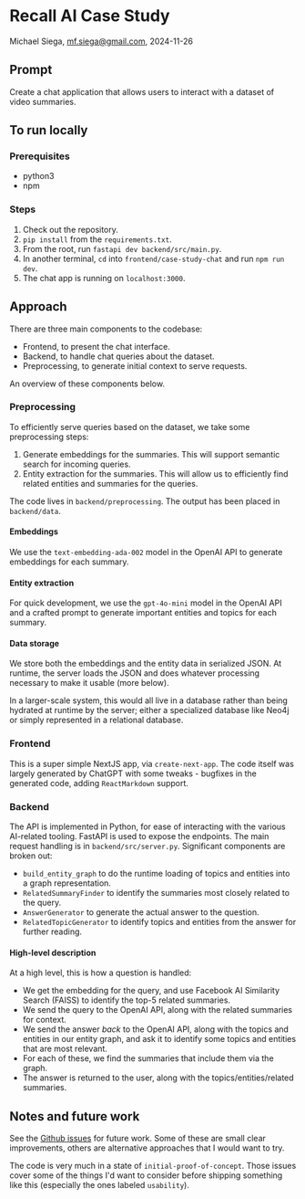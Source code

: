 # Recall AI Case Study

Michael Siega, mf.siega@gmail.com, 2024-11-26

## Prompt

Create a chat application that allows users to interact with a dataset of video summaries.

## To run locally

### Prerequisites

- python3
- npm

### Steps

1. Check out the repository.
2. `pip install` from the `requirements.txt`.
3. From the root, run `fastapi dev backend/src/main.py`.
4. In another terminal, `cd` into `frontend/case-study-chat` and run `npm run dev`.
5. The chat app is running on `localhost:3000`.

## Approach

There are three main components to the codebase:

- Frontend, to present the chat interface.
- Backend, to handle chat queries about the dataset.
- Preprocessing, to generate initial context to serve requests.

An overview of these components below.

### Preprocessing

To efficiently serve queries based on the dataset, we take some preprocessing steps:

1. Generate embeddings for the summaries. This will support semantic search for incoming queries.
2. Entity extraction for the summaries. This will allow us to efficiently find related entities and summaries for the queries.

The code lives in `backend/preprocessing`. The output has been placed in `backend/data`.

#### Embeddings

We use the `text-embedding-ada-002` model in the OpenAI API to generate embeddings for each summary.

#### Entity extraction

For quick development, we use the `gpt-4o-mini` model in the OpenAI API and a crafted prompt to generate important entities and topics for each summary.

#### Data storage

We store both the embeddings and the entity data in serialized JSON. At runtime, the server loads the JSON and does whatever processing necessary to make it usable (more below).

In a larger-scale system, this would all live in a database rather than being hydrated at runtime by the server; either a specialized database like Neo4j or simply represented in a relational database.

### Frontend

This is a super simple NextJS app, via `create-next-app`. The code itself was largely generated by ChatGPT with some tweaks - bugfixes in the generated code, adding `ReactMarkdown` support.

### Backend

The API is implemented in Python, for ease of interacting with the various AI-related tooling. FastAPI is used to expose the endpoints. The main request handling is in `backend/src/server.py`. Significant components are broken out:

- `build_entity_graph` to do the runtime loading of topics and entities into a graph representation.
- `RelatedSummaryFinder` to identify the summaries most closely related to the query.
- `AnswerGenerator` to generate the actual answer to the question.
- `RelatedTopicGenerator` to identify topics and entities from the answer for further reading.

#### High-level description

At a high level, this is how a question is handled:

- We get the embedding for the query, and use Facebook AI Similarity Search (FAISS) to identify the top-5 related summaries.
- We send the query to the OpenAI API, along with the related summaries for context.
- We send the answer _back_ to the OpenAI API, along with the topics and entities in our entity graph, and ask it to identify some topics and entities that are most relevant.
- For each of these, we find the summaries that include them via the graph.
- The answer is returned to the user, along with the topics/entities/related summaries.

## Notes and future work

See the [Github issues](https://github.com/mfsiega/recall-case-study/issues) for future work. Some of these are small clear improvements, others are alternative approaches that I would want to try.

The code is very much in a state of `initial-proof-of-concept`. Those issues cover some of the things I'd want to consider before shipping something like this (especially the ones labeled `usability`).
